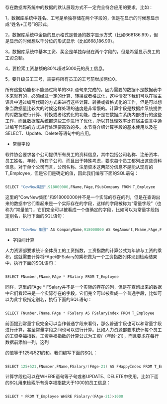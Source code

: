 存在数据库系统中的数据的默认展现方式不一定完全符合应用的要求，比如：
1，数据库系统中姓名、工号是单独存储在两个字段的，但是在显示的时候想显示成“姓名+工号”的形式。
2，数据库系统中金额的显示格式是普通的数字显示方式（比如668186.99），但是显示的时候想以千分位的形式显示（比如668,186.99）。
3，数据库系统中基本工资、奖金是单独存储在两个字段的，但是希望显示员工的工资总额。
4，要检索工资总额的80%超过5000元的员工信息。
5，要升级员工工号，需要将所有员工的工号前增加两位0。
所有这些功能都不能通过简单的SQL语句来完成的，因为需要的数据不是数据表中本来就有的，必须经过一定的计算、转换或者格式化，这种情况下我们可以在宿主语言中通过编写代码的方式来进行这些计算、转换或者格式化的工作，但是可以想象当数据量比较大的时候这样处理的速度是非常慢的。计算字段是数据库系统提供的对数据进行计算、转换或者格式化的功能，由于是在数据库系统内部进行的这些工作，而且数据库系统都这些工作进行了优化，所以其处理效率比在宿主语言中通过编写代码的方式进行处理要高效的多。本节将介绍计算字段的基本使用以及在SELECT、Update、Delete等语句中的应用。
* 常量字段
软件协会要求各个公司提供所有员工的资料信息，其中包括公司名称、注册资本、员工姓名、年龄、所在子公司，而且出于特殊考虑，要求每个员工都列出这些资料信息。对于单个公司而言，公司名称、注册资本这两部分信息不是能从现有的T_Employee，但是它们是确定的值，因此我们编写下面的SQL语句：
```java  
SELECT "CowNew集团",918000000,FName,FAge,FSubCompany FROM T_Employee
```
这里的"CowNew集团"和918000000并不是一个实际的存在的列，但是在查询出来的数据中它们看起来是一个实际存在的字段，这样的字段被称为“常量字段”（也称为“常量值”），它们完全可以被看成一个值确定的字段，比如可以为常量字段指定别名，执行下面的SQL语句：
```java  
SELECT "CowNew 集团" AS CompanyName,918000000 AS RegAmount,FName,FAge,FSubCompany FROM T_Employee
```
* 字段间计算
人力资源部要求统计全体员工的工资指数，工资指数的计算公式为年龄与工资的乘积，这就需要计算将FAge和FSalary的乘积做为一个工资指数列体现到检索结果中，执行下面的SQL语句：
```java  
SELECT FNumber,FName,FAge * FSalary FROM T_Employee
```
同样，这里的FAge * FSalary并不是一个实际的存在的列，但是在查询出来的数据中它们看起来是一个实际存在的字段，它们完全可以被看成一个普通字段，比如可以为此字段指定别名，执行下面的SQL语句：
```java  
SELECT FNumber,FName,FAge * FSalary AS FSalaryIndex FROM T_Employee
```
前面提到常量字段完全可以当作普通字段来看待，那么普通字段也可以和常量字段进行计算，甚至常量字段之间也可以进行计算。比如人力资源部要求统计每个员工的工资幸福指数，工资幸福指数的计算公式为工资/（年龄-21），而且要求在每行数据前添加一列，这列
的值等于125与521的和。我们编写下面的SQL：
```java  
SELECT 125+521,FNumber,FName,FSalary/(FAge-21) AS FHappyIndex FROM T_Employee
```
计算字段也可以在WHERE语句等子句或者UPDATE、DELETE中使用。比如下面的SQL用来检索所有资幸福指数大于1000的员工信息：
```java  
SELECT * FROM T_Employee WHERE FSalary/(FAge-21)>1000
```